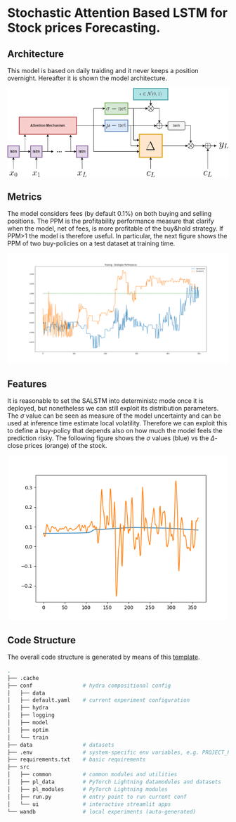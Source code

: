 # Stochastic Attention Based LSTM for Stock prices Forecasting.

## Architecture
This model is based on daily traiding and it never keeps a position overnight. Hereafter it is shown the model architecture.

<p align="center">
  <img src="imgs/SALSTM.drawio.png"  width="600" title="Model Architecture" />
</p>




## Metrics

The model considers fees (by default 0.1%) on both buying and selling positions. The PPM is the profitability performance measure that clarify when the model, net of fees, is more profitable of the buy&hold strategy. If PPM>1 the model is therefore useful. In particular, the next figure shows the PPM of two buy-policies on a test dataset at training time.

<p align="center">
  <img src="imgs/ppm.png"  width="600" title="PPM" />
</p>


## Features
It is reasonable to set the SALSTM into deterministc mode once it is deployed, but nonetheless we can still exploit its distribution parameters. The $\sigma$ value can be seen as measure of the model uncertainty and can be used at inference time estimate local volatility. Therefore we can exploit this to define a buy-policy that depends also on how much the model feels the prediction risky. The following figure shows the $\sigma$ values (blue) vs the $\Delta$-close prices (orange) of the stock. 

<p align="center">
  <img src="imgs/volatility.png"  width="500" title="Incremental Stock Trend vs Sigma" />
</p>



## Code Structure

The overall code structure is generated by means of this [template](https://github.com/grok-ai/nn-template).

```bash
.
├── .cache              
├── conf                # hydra compositional config 
│   ├── data
│   ├── default.yaml    # current experiment configuration        
│   ├── hydra
│   ├── logging
│   ├── model
│   ├── optim
│   └── train
├── data                # datasets
├── .env                # system-specific env variables, e.g. PROJECT_ROOT
├── requirements.txt    # basic requirements
├── src
│   ├── common          # common modules and utilities
│   ├── pl_data         # PyTorch Lightning datamodules and datasets
│   ├── pl_modules      # PyTorch Lightning modules
│   ├── run.py          # entry point to run current conf
│   └── ui              # interactive streamlit apps
└── wandb               # local experiments (auto-generated)
```
